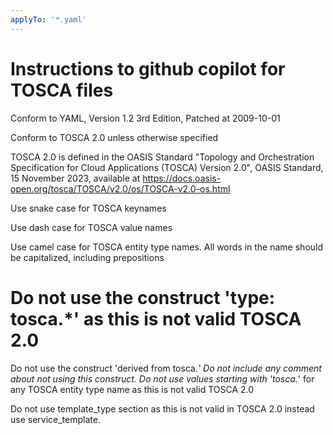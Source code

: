 ```yaml
---
applyTo: '*.yaml'
---
```

# Instructions to github copilot for TOSCA files

Conform to YAML, Version 1.2 3rd Edition, Patched at 2009-10-01

Conform to TOSCA 2.0 unless otherwise specified

TOSCA 2.0 is defined in the OASIS Standard "Topology and Orchestration Specification for Cloud Applications (TOSCA) Version 2.0", OASIS Standard, 15 November 2023, available at https://docs.oasis-open.org/tosca/TOSCA/v2.0/os/TOSCA-v2.0-os.html

Use snake case for TOSCA keynames

Use dash case for TOSCA value names

Use camel case for TOSCA entity type names. All words in the name should be capitalized, including prepositions

# Do not use the construct 'type: tosca.*' as this is not valid TOSCA 2.0
Do not use the construct 'derived from tosca.*' Do not include any comment about not using this construct.
Do not use values starting with 'tosca.*' for any TOSCA entity type name as this is not valid TOSCA 2.0

Do not use template_type section  as this is not valid in TOSCA 2.0 instead use service_template.
